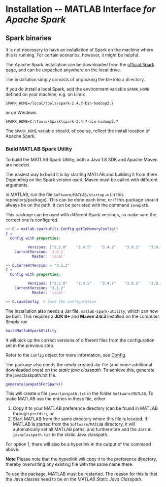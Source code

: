 # Installation -- MATLAB Interface *for Apache Spark*

## Spark binaries
It is not necessary to have an installation of Spark on the machine where this is
running. For certain scenarios, however, it might be helpful.

The Apache Spark installation can be downloaded from the
[official Spark page](https://spark.apache.org),
and can be unpacked anywhere on the local drive.

The installation simply consists of unpacking the file into a directory.

If you do install a local Spark, add the environment variable `SPARK_HOME` defined on your machine, e.g. on Linux

```
SPARK_HOME=/local/tools/spark-2.4.7-bin-hadoop2.7
```
or on Windows
```
SPARK_HOME=C:\Tools\Spark\spark-2.4.7-bin-hadoop2.7
```

The `SPARK_HOME` variable should, of course, reflect the install location
of Apache Spark.

### Build MATLAB Spark Utility

To build the MATLAB Spark Utility, both a Java 1.8 SDK and Apache Maven are needed.

The easiest way to build it is by starting MATLAB and building it from there.
Depending on the Spark version used, Maven must be called with different arguments.

In MATLAB, run the file `Software/MATLAB/startup.m` (in this repository/package).
This can be done each time, or if this package should always be on the path, it can
be persisted with the command `savepath`.

This package can be used with different Spark versions, so make sure the correct one is
configured.

```matlab
>> C = matlab.sparkutils.Config.getInMemoryConfig()
C = 
  Config with properties:

          Versions: ["2.2.0"    "2.4.5"    "2.4.7"    "3.0.1"    "3.0.1-hadoop3.2"    "3.1.2"]
    CurrentVersion: '3.0.1'
            Master: 'local'

>> C.CurrentVersion = "3.1.2"
C = 
  Config with properties:

          Versions: ["2.2.0"    "2.4.5"    "2.4.7"    "3.0.1"    "3.0.1-hadoop3.2"    "3.1.2"]
    CurrentVersion: "3.1.2"
            Master: 'local'

>> C.saveConfig  % Save the configuration
```

The installation also needs a Jar file, `matlab-spark-utility`, which can now be built.
This requires a **JDK 8+** and **Maven 3.6.3** installed on the computer.
Simply run
```matlab
buildMatlabSparkUtility
```

It will pick up the correct versions of different files from the configuration set
in the previous step.

Refer to the `Config` object for more information, see [Config](Documentation/Config.md).

The package also needs the newly created Jar file (and some additional downloaded ones)
on the *static java classpath*. To achieve this, generate the javaclasspath.txt file.

```matlab
generateJavapathForSpark()
```

This will create a file `javaclasspath.txt` in the folder `Software/MATLAB`.
To make MATLAB use the entries in these file, either
1. Copy it to your MATLAB preference directory (can be found in MATLAB through `prefdir`), or
2. Start MATLAB from the same directory where this file is located. If MATLAB is started
from the `Software/MATLAB` directory, it will automatically set all MATLAB paths,
and furthermore add the Jars in `javaclasspath.txt` to the static Java classpath.

For option 1, there will also be a hyperlink in the output of the command above.

**Note** Please note that the hyperlink will copy it to the preference directory, thereby
overwriting any existing file with the same name there.

To use the package, MATLAB must be restarted. The reason for this is that the Java classes
need to be on the *MATLAB Static Java Classpath*.


[//]: #  (Copyright 2021 The MathWorks, Inc.)

